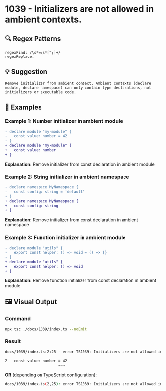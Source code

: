 # 1039 - Initializers are not allowed in ambient contexts.

## 🔍 Regex Patterns
```regex
regexFind: /\s*=\s*[^;]+/
regexReplace: 
```

## 💡 Suggestion
```text
Remove initializer from ambient context. Ambient contexts (declare module, declare namespace) can only contain type declarations, not initializers or executable code.
```

## 📝 Examples

### Example 1: Number initializer in ambient module
```diff
- declare module "my-module" {
-   const value: number = 42
- }
+ declare module "my-module" {
+   const value: number
+ }
```

**Explanation:** Remove initializer from const declaration in ambient module

### Example 2: String initializer in ambient namespace
```diff
- declare namespace MyNamespace {
-   const config: string = 'default'
- }
+ declare namespace MyNamespace {
+   const config: string
+ }
```

**Explanation:** Remove initializer from const declaration in ambient namespace

### Example 3: Function initializer in ambient module
```diff
- declare module "utils" {
-   export const helper: () => void = () => {}
- }
+ declare module "utils" {
+   export const helper: () => void
+ }
```

**Explanation:** Remove function initializer from const declaration in ambient module

## 🖼️ Visual Output
### Command
```bash
npx tsc ./docs/1039/index.ts --noEmit
```

### Result
```bash
docs/1039/index.ts:2:25 - error TS1039: Initializers are not allowed in ambient contexts.

2   const value: number = 42
                        ~~~
```

**OR** (depending on TypeScript configuration):

```bash
docs/1039/index.ts(2,25): error TS1039: Initializers are not allowed in ambient contexts.
```
